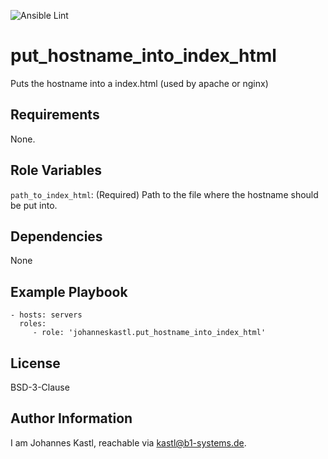 ![Ansible Lint](https://github.com/johanneskastl/ansible-role-put_hostname_into_index_html/workflows/Ansible%20Lint/badge.svg)

put_hostname_into_index_html
=========

Puts the hostname into a index.html (used by apache or nginx)

Requirements
------------

None.

Role Variables
--------------

`path_to_index_html`: (Required) Path to the file where the hostname should be put into.

Dependencies
------------

None

Example Playbook
----------------

    - hosts: servers
      roles:
         - role: 'johanneskastl.put_hostname_into_index_html'

License
-------

BSD-3-Clause

Author Information
------------------

I am Johannes Kastl, reachable via kastl@b1-systems.de.

